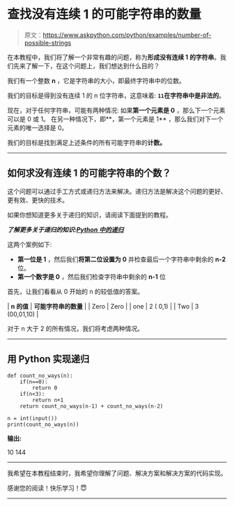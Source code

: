 # 查找没有连续 1 的可能字符串的数量

> 原文：<https://www.askpython.com/python/examples/number-of-possible-strings>

在本教程中，我们将了解一个非常有趣的问题，称为**形成没有连续 1 的字符串**。我们先来了解一下，在这个问题上，我们想达到什么目的？

我们有一个整数 **n** ，它是字符串的大小，即最终字符串中的位数。

我们的目标是得到没有连续 1 的 n 位字符串，这意味着: **`11`在字符串中是非法的**。

现在，对于任何字符串，可能有两种情况:
如果**第一个元素是 0** ，那么下一个元素可以是 0 或 1。
在另一种情况下，即**，第一个元素是 1** ，那么我们对下一个元素的唯一选择是 0。

我们的目标是找到满足上述条件的所有可能字符串的**计数。**

* * *

## 如何求没有连续 1 的可能字符串的个数？

这个问题可以通过手工方式或递归方法来解决。递归方法是解决这个问题的更好、更有效、更快的技术。

如果你想知道更多关于递归的知识，请阅读下面提到的教程。

***了解更多关于递归的知识:[Python 中的递归](https://www.askpython.com/python/python-recursion-function)***

这两个案例如下:

*   **第一位是 1** ，然后我们**将第二位设置为 0** 并检查最后一个字符串中剩余的 **n-2** 位。
*   **第一个数字是 0** ，然后我们检查字符串中剩余的 **n-1** 位

首先，让我们看看从 0 开始的 n 的较低值的答案。

| **n 的值** | **可能字符串的数量** |
| Zero | Zero |
| one | 2 ( 0,1) |
| Two | 3 (00,01,10) |

对于 n 大于 2 的所有情况，我们将考虑两种情况。

* * *

## 用 Python 实现递归

```
def count_no_ways(n):
    if(n==0):
        return 0
    if(n<3):
        return n+1
    return count_no_ways(n-1) + count_no_ways(n-2)

n = int(input())
print(count_no_ways(n))

```

**输出:**

10
144

* * *

我希望在本教程结束时，我希望你理解了问题、解决方案和解决方案的代码实现。

感谢您的阅读！快乐学习！😇

* * *